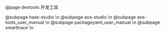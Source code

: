 @page devtools 开发工具

@subpage haas-studio \n
@subpage aos-studio \n
@subpage aos-tools_user_manual \n
@subpage packageyaml_user_manual \n
@subpage smarttrace \n
